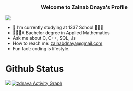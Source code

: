 
<!-- <h2>
  <img src="https://media.giphy.com/media/hvRJCLFzcasrR4ia7z/giphy.gif" width="15px"/>
  </h2> -->
  <h3 align="center"> Welcome to Zainab Dnaya's Profile  </h3>
  <img  align="center" src="https://readme-typing-svg.herokuapp.com/?lines=First  ,%20solve%20the%20problem.;  Second+%20Then,%20write%20the%20code.&font=Fira%20Code&center=true&width=380&height=50" 
       style="max-width: 100%;">


<!-- <img width="80%" href="https://www.coolgenerator.com/Data/Textdesign/202204/0db79c425e935135deb51b995d2ba74a.png" style="max-width: 100%;"> -->
<!--
**zainabdnaya/zainabdnaya** is a ✨ _special_ ✨ repository because its `README.md` (this file) appears on your GitHub profile.-->

<!-- ## Here are some ideas to get you started:
 -->
<!--   ![](https://komarev.com/ghpzvc/?username=zainabdnaya) -->
- 🎯 I’m currently studying at 1337 School 👩🏻‍💻
-  👩🏻‍🏫A Bachelor degree in Applied Mathematics
- Ask me about C, C++, SQL, Js </br>
- How to reach me: zainabdnaya@gmail.com</br>
- Fun fact: coding is lifestyle.</br>

# Github Status 

<img src="https://github-readme-streak-stats.herokuapp.com/?user=zainabdnaya&theme=highcontrast&hide_border=true">
  <a href="https://github.com/ashutosh00710/github-readme-activity-graph"><img alt="zdnaya Activity Graph" src="https://denvercoder1-activity-graph.herokuapp.com/graph/?username=zainabdnaya&theme=react-dark&hide_border=true" data-canonical-src="https://denvercoder1-activity-graph.herokuapp.com/graph/?username=zainabdnaya&bg_color=000000&color=AEFEFF&line=B85252&point=AEFEFF&hide_border=true" style="max-width: 100%;"></a>


